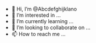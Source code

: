 - 👋 Hi, I’m @Abcdefghijklano
- 👀 I’m interested in ...
- 🌱 I’m currently learning ...
- 💞️ I’m looking to collaborate on ...
- 📫 How to reach me ...

<!---
Abcdefghijklano/Abcdefghijklano is a ✨ special ✨ repository because its `README.md` (this file) appears on your GitHub profile.
You can click the Preview link to take a look at your changes.
--->
